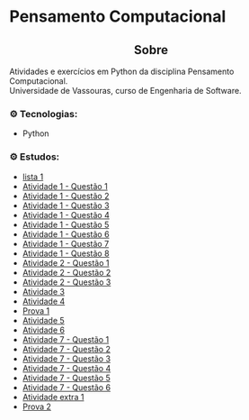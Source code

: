 # Pensamento Computacional

<div align="center">
    <h2>Sobre</h2>
</div>

Atividades e exercícios em Python da disciplina Pensamento Computacional.<br>
Universidade de Vassouras, curso de Engenharia de Software.<br>

### ⚙️ Tecnologias:
* Python

### ⚙️ Estudos:
* [lista 1](https://github.com/Bruno5477/listas_pensamento_computacional/blob/main/lista1.py)
* [Atividade 1 - Questão 1](https://github.com/Bruno5477/listas_pensamento_computacional/blob/main/atividade1-questao1.py)
* [Atividade 1 - Questão 2](https://github.com/Bruno5477/listas_pensamento_computacional/blob/main/atividade1-questao2.py)
* [Atividade 1 - Questão 3](https://github.com/Bruno5477/listas_pensamento_computacional/blob/main/atividade1-questao3.py)
* [Atividade 1 - Questão 4](https://github.com/Bruno5477/listas_pensamento_computacional/blob/main/atividade1-questao4.py)
* [Atividade 1 - Questão 5](https://github.com/Bruno5477/listas_pensamento_computacional/blob/main/atividade1-questao5.py)
* [Atividade 1 - Questão 6](https://github.com/Bruno5477/listas_pensamento_computacional/blob/main/atividade1-questao6.py)
* [Atividade 1 - Questão 7](https://github.com/Bruno5477/listas_pensamento_computacional/blob/main/atividade1-questao7.py)
* [Atividade 1 - Questão 8](https://github.com/Bruno5477/listas_pensamento_computacional/blob/main/atividade1-questao8.py)
* [Atividade 2 - Questão 1](https://github.com/Bruno5477/listas_pensamento_computacional/blob/main/atividade2-questao1.py)
* [Atividade 2 - Questão 2](https://github.com/Bruno5477/listas_pensamento_computacional/blob/main/atividade2-questao2.py)
* [Atividade 2 - Questão 3](https://github.com/Bruno5477/listas_pensamento_computacional/blob/main/atividade2-questao3.py)
* [Atividade 3](https://github.com/Bruno5477/listas_pensamento_computacional/blob/main/atividade-08-04.py)
* [Atividade 4](https://github.com/Bruno5477/listas_pensamento_computacional/blob/main/atividade4-hamburguer.py)
* [Prova 1](https://github.com/Bruno5477/listas_pensamento_computacional/tree/main/P1)
* [Atividade 5](https://github.com/Bruno5477/listas_pensamento_computacional/blob/main/atividade_13-05.ipynb)
* [Atividade 6](https://github.com/Bruno5477/listas_pensamento_computacional/blob/main/atividade_20-05.ipynb)
* [Atividade 7 - Questão 1](https://github.com/Bruno5477/listas_pensamento_computacional/blob/main/Atividade0306-atividade1.py)
* [Atividade 7 - Questão 2](https://github.com/Bruno5477/listas_pensamento_computacional/blob/main/Atividade0306-atividade2.py)
* [Atividade 7 - Questão 3](https://github.com/Bruno5477/listas_pensamento_computacional/blob/main/Atividade0306-atividade3.py)
* [Atividade 7 - Questão 4](https://github.com/Bruno5477/listas_pensamento_computacional/blob/main/Atividade0306-atividade4.py)
* [Atividade 7 - Questão 5](https://github.com/Bruno5477/listas_pensamento_computacional/blob/main/Atividade0306-atividade5.py)
* [Atividade 7 - Questão 6](https://github.com/Bruno5477/listas_pensamento_computacional/blob/main/Atividade0306-atividade6.py)
* [Atividade extra 1](https://github.com/Bruno5477/listas_pensamento_computacional/blob/main/atividade_extra1.py)
* [Prova 2](https://github.com/Bruno5477/listas_pensamento_computacional/tree/main/P2)
  




